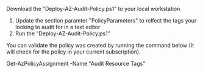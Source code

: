 Download the "Deploy-AZ-Audit-Policy.ps1" to your local workstation

1. Update the section paramter "PolicyParameters" to relfect the tags your looking to audit for in a text editor
2. Run the "Deploy-AZ-Audit-Policy.ps1" 

You can validate the policy was created by running the command below (It will check for the policy in your current subscription).  

Get-AzPolicyAssignment -Name "Audit Resource Tags"